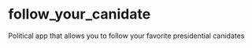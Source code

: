 # follow_your_canidate
Political app that allows you to follow your favorite presidential canidates
